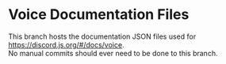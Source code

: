 # Voice Documentation Files

This branch hosts the documentation JSON files used for https://discord.js.org/#/docs/voice.  
No manual commits should ever need to be done to this branch.
